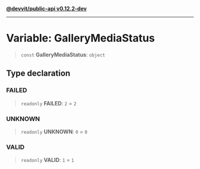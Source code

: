 [**@devvit/public-api v0.12.2-dev**](../../README.md)

---

# Variable: GalleryMediaStatus

> `const` **GalleryMediaStatus**: `object`

## Type declaration

<a id="failed"></a>

### FAILED

> `readonly` **FAILED**: `2` = `2`

<a id="unknown"></a>

### UNKNOWN

> `readonly` **UNKNOWN**: `0` = `0`

<a id="valid"></a>

### VALID

> `readonly` **VALID**: `1` = `1`
